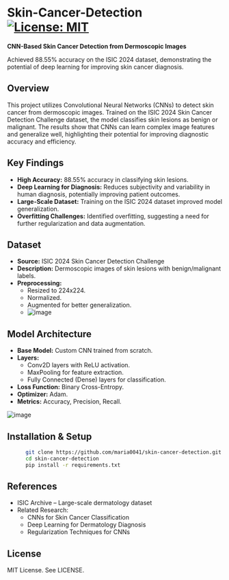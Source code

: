 # Skin-Cancer-Detection [![License: MIT](https://img.shields.io/badge/License-MIT-yellow.svg)](https://opensource.org/licenses/MIT)

**CNN-Based Skin Cancer Detection from Dermoscopic Images**

Achieved 88.55% accuracy on the ISIC 2024 dataset, demonstrating the potential of deep learning for improving skin cancer diagnosis.

## Overview

This project utilizes Convolutional Neural Networks (CNNs) to detect skin cancer from dermoscopic images.  Trained on the ISIC 2024 Skin Cancer Detection Challenge dataset, the model classifies skin lesions as benign or malignant. The results show that CNNs can learn complex image features and generalize well, highlighting their potential for improving diagnostic accuracy and efficiency.

## Key Findings

*   **High Accuracy:** 88.55% accuracy in classifying skin lesions.
*   **Deep Learning for Diagnosis:** Reduces subjectivity and variability in human diagnosis, potentially improving patient outcomes.
*   **Large-Scale Dataset:** Training on the ISIC 2024 dataset improved model generalization.
*   **Overfitting Challenges:**  Identified overfitting, suggesting a need for further regularization and data augmentation.

## Dataset

*   **Source:** ISIC 2024 Skin Cancer Detection Challenge
*   **Description:** Dermoscopic images of skin lesions with benign/malignant labels.
*   **Preprocessing:**
    *   Resized to 224x224.
    *   Normalized.
    *   Augmented for better generalization.
    *   ![image](https://github.com/user-attachments/assets/6f0a7d96-730c-4103-87ae-4b8f892f8ab2)


## Model Architecture

*   **Base Model:** Custom CNN trained from scratch.
*   **Layers:**
    *   Conv2D layers with ReLU activation.
    *   MaxPooling for feature extraction.
    *   Fully Connected (Dense) layers for classification.
*   **Loss Function:** Binary Cross-Entropy.
*   **Optimizer:** Adam.
*   **Metrics:** Accuracy, Precision, Recall.

![image](https://github.com/user-attachments/assets/59c408ba-705c-4d5a-a6a9-762f9c872030)

## Installation & Setup

```bash
      git clone https://github.com/maria0041/skin-cancer-detection.git
      cd skin-cancer-detection
      pip install -r requirements.txt
```
## References
* ISIC Archive – Large-scale dermatology dataset
* Related Research:
   * CNNs for Skin Cancer Classification
   * Deep Learning for Dermatology Diagnosis
   * Regularization Techniques for CNNs
## License
MIT License. See LICENSE.
